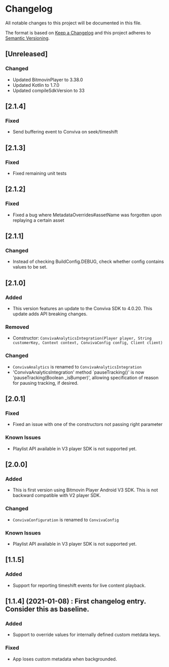 # Changelog
All notable changes to this project will be documented in this file.

The format is based on [Keep a Changelog](http://keepachangelog.com/)
and this project adheres to [Semantic Versioning](http://semver.org/).

## [Unreleased]
### Changed
- Updated BitmovinPlayer to 3.38.0
- Updated Kotlin to 1.7.0
- Updated compileSdkVersion to 33

## [2.1.4]
### Fixed

- Send buffering event to Conviva on seek/timeshift

## [2.1.3]
### Fixed

- Fixed remaining unit tests

## [2.1.2]
### Fixed

- Fixed a bug where MetadataOverrides#assetName was forgotten upon replaying a certain asset

## [2.1.1]
### Changed

- Instead of checking BuildConfig.DEBUG, check whether config contains values to be set.

## [2.1.0]
### Added

- This version features an update to the Conviva SDK to 4.0.20. This update adds API breaking changes.

### Removed
- Constructor: `ConvivaAnalyticsIntegration(Player player, String customerKey, Context context, ConvivaConfig config, Client client)`

### Changed
- `ConvivaAnalytics` is renamed to `ConvivaAnalyticsIntegration`
- 'ConvivaAnalyticsIntegration' method `pauseTracking()' is now 'pauseTracking(Boolean _isBumper)',
allowing specification of reason for pausing tracking, if desired.

## [2.0.1]
### Fixed
- Fixed an issue with one of the constructors not passing right parameter

### Known Issues
- Playlist API available in V3 player SDK is not supported yet.

## [2.0.0]
### Added
- This is first version using Bitmovin Player Android V3 SDK. This is not backward compatible with V2 player SDK.

### Changed
- `ConvivaConfiguration` is renamed to `ConvivaConfig`

### Known Issues
- Playlist API available in V3 player SDK is not supported yet.

## [1.1.5]
### Added
- Support for reporting timeshift events for live content playback.

## [1.1.4] (2021-01-08) : First changelog entry. Consider this as baseline.
### Added
- Support to override values for internally defined custom metdata keys.

### Fixed
- App loses custom metadata when backgrounded.
